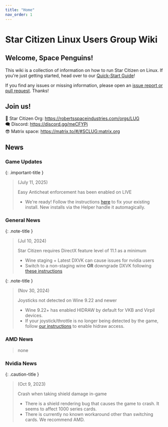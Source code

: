 ```yaml
---
title: "Home"
nav_order: 1
---
```


<h1>Star Citizen Linux Users Group Wiki</h1>

<h2>Welcome, Space Penguins!</h2>

This wiki is a collection of information on how to run Star Citizen on Linux. If you're just getting started, head over to our [Quick-Start Guide](Quick-Start-Guide)!

If you find any issues or missing information, please open an [issue report or pull request](https://github.com/starcitizen-lug/knowledge-base). Thanks!

## Join us!

🐧 Star Citizen Org: <a href="https://robertsspaceindustries.com/orgs/LUG">https://robertsspaceindustries.com/orgs/LUG</a>  
🗨 Discord: <a href="https://discord.gg/meCFYPj">https://discord.gg/meCFYPj</a>  
😎 Matrix space: <a href="https://matrix.to/#/#SCLUG:matrix.org">https://matrix.to/#/#SCLUG:matrix.org</a>  

## News

### Game Updates

{: .important-title }
> (July 11, 2025)
>
> Easy Anticheat enforcement has been enabled on LIVE
>
> - We're ready! Follow the instructions [here](Tips-and-Tricks#easy-anti-cheat) to fix your existing install. New installs via the Helper handle it automagically.


### General News

{: .note-title }
> (Jul 10, 2024)
>
> Star Citizen requires DirectX feature level of 11.1 as a minimum
>
> - Wine staging + Latest DXVK can cause issues for nvidia users
> - Switch to a non-staging wine **OR** downgrade DXVK following [these instructions](Troubleshooting#directx-error-message)


{: .note-title }
> (Nov 30, 2024)
>
> Joysticks not detected on Wine 9.22 and newer
>
> - Wine 9.22+ has enabled HIDRAW by default for VKB and Virpil devices.
> - If your joystick/throttle is no longer being detected by the game, follow [our instructions](Sticks,-Throttles,-&-Pedals#some-of-your-joysticks-disappear--arent-recognized-in-the-game) to enable hidraw access.

### AMD News

> none


### Nvidia News

{: .caution-title }
> (Oct 9, 2023)
>
> Crash when taking shield damage in-game
>
> - There is a shield rendering bug that causes the game to crash. It seems to affect 1000 series cards.
> - There is currently no known workaround other than switching cards. We recommend AMD.
